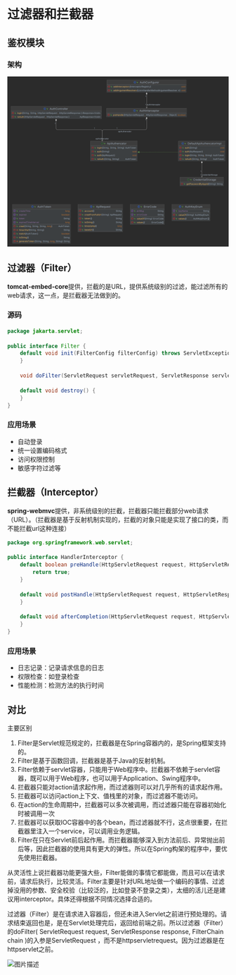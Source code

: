 # 过滤器和拦截器

## 鉴权模块

### 架构

![xianyue-auth.png](xianyue-auth.png)

## 过滤器（Filter）

**tomcat-embed-core**提供，拦截的是URL，提供系统级别的过滤，能过滤所有的web请求，这一点，是拦截器无法做到的。

### 源码

```java
package jakarta.servlet;

public interface Filter {
    default void init(FilterConfig filterConfig) throws ServletException {
    }

    void doFilter(ServletRequest servletRequest, ServletResponse servletResponse, FilterChain filterChain) throws IOException, ServletException;

    default void destroy() {
    }
}
```

### 应用场景

- 自动登录
- 统一设置编码格式
- 访问权限控制
- 敏感字符过滤等

## 拦截器（Interceptor）

**spring-webmvc**提供，非系统级别的拦截，拦截器只能拦截部分web请求（URL）。（拦截器是基于反射机制实现的，拦截的对象只能是实现了接口的类，而不能拦截url这种连接）

```java
package org.springframework.web.servlet;

public interface HandlerInterceptor {
    default boolean preHandle(HttpServletRequest request, HttpServletResponse response, Object handler) throws Exception {
        return true;
    }

    default void postHandle(HttpServletRequest request, HttpServletResponse response, Object handler, @Nullable ModelAndView modelAndView) throws Exception {
    }

    default void afterCompletion(HttpServletRequest request, HttpServletResponse response, Object handler, @Nullable Exception ex) throws Exception {
    }
}
```

### 应用场景

- 日志记录：记录请求信息的日志
- 权限检查：如登录检查
- 性能检测：检测方法的执行时间

## 对比

主要区别

1. Filter是Servlet规范规定的，拦截器是在Spring容器内的，是Spring框架支持的。
2. Filter是基于函数回调，拦截器是基于Java的反射机制。
3. Filter依赖于servlet容器，只能用于Web程序中。拦截器不依赖于servlet容器，既可以用于Web程序，也可以用于Application、Swing程序中。
4. 拦截器只能对action请求起作用，而过滤器则可以对几乎所有的请求起作用。
5. 拦截器可以访问action上下文、值栈里的对象，而过滤器不能访问。
6. 在action的生命周期中，拦截器可以多次被调用，而过滤器只能在容器初始化时被调用一次
7. 拦截器可以获取IOC容器中的各个bean，而过滤器就不行，这点很重要，在拦截器里注入一个service，可以调用业务逻辑。
8. Filter在只在Servlet前后起作用。而拦截器能够深入到方法前后、异常抛出前后等，因此拦截器的使用具有更大的弹性。所以在Spring构架的程序中，要优先使用拦截器。

从灵活性上说拦截器功能更强大些，Filter能做的事情它都能做，而且可以在请求前，请求后执行，比较灵活。Filter主要是针对URL地址做一个编码的事情、过滤掉没用的参数、安全校验（比较泛的，比如登录不登录之类），太细的活儿还是建议用interceptor。具体还得根据不同情况选择合适的。

过滤器（Filter）是在请求进入容器后，但还未进入Servlet之前进行预处理的。请求结束返回也是，是在Servlet处理完后，返回给前端之前。所以过滤器（Filter）的doFilter(
ServletRequest request, ServletResponse response, FilterChain chain
)的入参是ServletRequest ，而不是httpservletrequest。因为过滤器是在httpservlet之前。

![图片描述](https://img1.sycdn.imooc.com//5c07e8c100012e8205350457.png)



